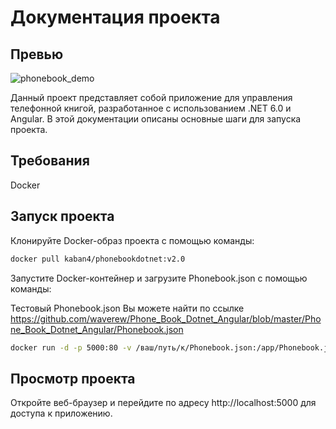 # Документация проекта

## Превью
![phonebook_demo](https://user-images.githubusercontent.com/81471150/236386936-fc12df82-74b2-4b48-a5b1-fe7373b190a8.gif)

Данный проект представляет собой приложение для управления телефонной книгой, разработанное с использованием .NET 6.0 и Angular. В этой документации описаны основные шаги для запуска проекта.

## Требования

Docker

## Запуск проекта

Клонируйте Docker-образ проекта с помощью команды:

```bash
docker pull kaban4/phonebookdotnet:v2.0
```
Запустите Docker-контейнер и загрузите Phonebook.json с помощью команды:

Тестовый Phonebook.json Вы можете найти по ссылке https://github.com/waverew/Phone_Book_Dotnet_Angular/blob/master/Phone_Book_Dotnet_Angular/Phonebook.json

```bash
docker run -d -p 5000:80 -v /ваш/путь/к/Phonebook.json:/app/Phonebook.json --name bookcontainer kaban4/phonebookdotnet:v2.0
```
## Просмотр проекта
Откройте веб-браузер и перейдите по адресу http://localhost:5000 для доступа к приложению.
